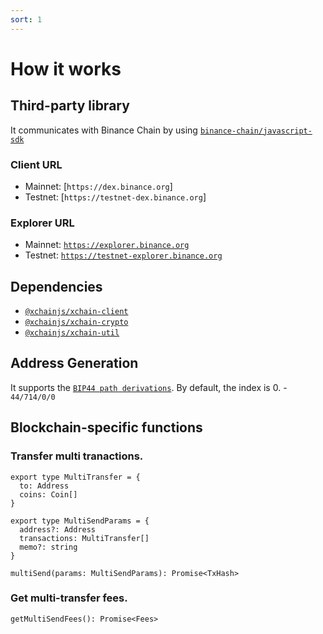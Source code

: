 ```yaml
---
sort: 1
---
```


# How it works

## Third-party library

It communicates with Binance Chain by using [`binance-chain/javascript-sdk`](https://github.com/binance-chain/javascript-sdk)

### Client URL
* Mainnet: [`https://dex.binance.org`]
* Testnet: [`https://testnet-dex.binance.org`]

### Explorer URL
* Mainnet: [`https://explorer.binance.org`](https://explorer.binance.org)
* Testnet: [`https://testnet-explorer.binance.org`](https://testnet-explorer.binance.org)

## Dependencies

* [`@xchainjs/xchain-client`](https://github.com/xchainjs/xchainjs-lib/packages/xchain-client)
* [`@xchainjs/xchain-crypto`](https://github.com/xchainjs/xchainjs-lib/packages/xchain-crypto)
* [`@xchainjs/xchain-util`](https://github.com/xchainjs/xchainjs-lib/packages/xchain-util)

## Address Generation

It supports the [`BIP44 path derivations`](https://github.com/satoshilabs/slips/blob/master/slip-0044.md).
By default, the index is 0. - `44/714/0/0`

## Blockchain-specific functions

### Transfer multi tranactions.

```
export type MultiTransfer = {
  to: Address
  coins: Coin[]
}

export type MultiSendParams = {
  address?: Address
  transactions: MultiTransfer[]
  memo?: string
}

multiSend(params: MultiSendParams): Promise<TxHash>
```

### Get multi-transfer fees.

```
getMultiSendFees(): Promise<Fees>
```
